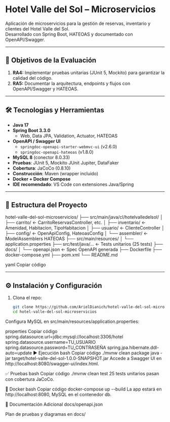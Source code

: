 # Hotel Valle del Sol – Microservicios

Aplicación de microservicios para la gestión de reservas, inventario y clientes del Hotel Valle del Sol.  
Desarrollado con Spring Boot, HATEOAS y documentado con OpenAPI/Swagger.

---

## 🎯 Objetivos de la Evaluación

1. **RA4:** Implementar pruebas unitarias (JUnit 5, Mockito) para garantizar la calidad del código.  
2. **RA5:** Documentar la arquitectura, endpoints y flujos con OpenAPI/Swagger y HATEOAS.

---

## 🛠 Tecnologías y Herramientas

- **Java 17**  
- **Spring Boot 3.3.0**  
  - Web, Data JPA, Validation, Actuator, HATEOAS  
- **OpenAPI / Swagger UI**  
  - `springdoc-openapi-starter-webmvc-ui` (v2.6.0)  
  - `springdoc-openapi-hateoas` (v1.8.0)  
- **MySQL 8** (conector 8.0.33)  
- **Pruebas**: JUnit 5, Mockito JUnit Jupiter, DataFaker  
- **Cobertura**: JaCoCo (0.8.10)  
- **Construcción**: Maven (wrapper incluido)  
- **Docker + Docker Compose**  
- **IDE recomendado**: VS Code con extensiones Java/Spring

---

## 📂 Estructura del Proyecto

hotel-valle-del-sol-microservicios/
├── src/main/java/cl/hotelvalledelsol/
│ ├── carrito/ ← CarritoReservasController, etc.
│ ├── inventario/ ← Amenidad, Habitacion, TipoHabitacion
│ ├── usuario/ ← ClienteController
│ ├── config/ ← OpenApiConfig, HateoasConfig
│ └── assembler/ ← ModelAssemblers HATEOAS
├── src/main/resources/
│ └── application.properties
├── src/test/java/… ← Tests unitarios (25 tests)
├── docs/
│ └── openapi.json ← Spec OpenAPI generada
├── Dockerfile
├── docker-compose.yml
├── pom.xml
└── README.md

yaml
Copiar código

---

## ⚙️ Instalación y Configuración

1. Clona el repo:  
   ```bash
   git clone https://github.com/ArielDianich/hotel-valle-del-sol-microservicios.git
   cd hotel-valle-del-sol-microservicios
Configura MySQL en src/main/resources/application.properties:

properties
Copiar código
spring.datasource.url=jdbc:mysql://localhost:3306/hotel
spring.datasource.username=TU_USUARIO
spring.datasource.password=TU_CONTRASEÑA
spring.jpa.hibernate.ddl-auto=update
▶️ Ejecución
bash
Copiar código
./mvnw clean package
java -jar target/hotel-valle-del-sol-1.0.0-SNAPSHOT.jar
Accede a Swagger UI en http://localhost:8080/swagger-ui/index.html.

✅ Pruebas
bash
Copiar código
./mvnw clean test
25 tests unitarios pasan con cobertura JaCoCo.

🐳 Docker
bash
Copiar código
docker-compose up --build
La app estará en http://localhost:8080, MySQL en el contenedor db.

📝 Documentación Adicional
docs/openapi.json

Plan de pruebas y diagramas en docs/


